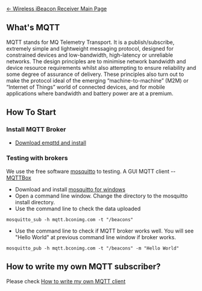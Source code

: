 [← Wireless iBeacon Receiver Main
Page](Wireless_iBeacon_Receiver.md)





## What's MQTT

MQTT stands for MQ Telemetry Transport. It is a publish/subscribe,
extremely simple and lightweight messaging protocol, designed for
constrained devices and low-bandwidth, high-latency or unreliable
networks. The design principles are to minimise network bandwidth and
device resource requirements whilst also attempting to ensure
reliability and some degree of assurance of delivery. These principles
also turn out to make the protocol ideal of the emerging
“machine-to-machine” (M2M) or “Internet of Things” world of connected
devices, and for mobile applications where bandwidth and battery power
are at a premium.

## How To Start

### Install MQTT Broker

  - [Download emqttd and
    install](https://github.com/emqtt/emqttd/wiki/Installation)

### Testing with brokers

We use the free software [mosquitto](http://mosquitto.org/) to testing.
A GUI MQTT client --
[MQTTBox](http://workswithweb.com/html/mqttbox/downloads.html)

  - Download and install [mosquitto for
    windows](http://mosquitto.org/files/binary/win32/mosquitto-1.3.5-install-win32.exe)
  - Open a command line window. Change the directory to the mosquitto
    install directory.
  - Use the command line to check the data uploaded

`mosquitto_sub -h mqtt.bconimg.com -t "/beacons"`

  - Use the command line to check if MQTT broker works well. You will
    see "Hello World" at previous command line window if broker works.

`mosquitto_pub -h mqtt.bconimg.com -t "/beacons" -m "Hello World"`

## How to write my own MQTT subscriber?

Please check [How to write my own MQTT
client](How_to_write_my_own_MQTT_client.md)


